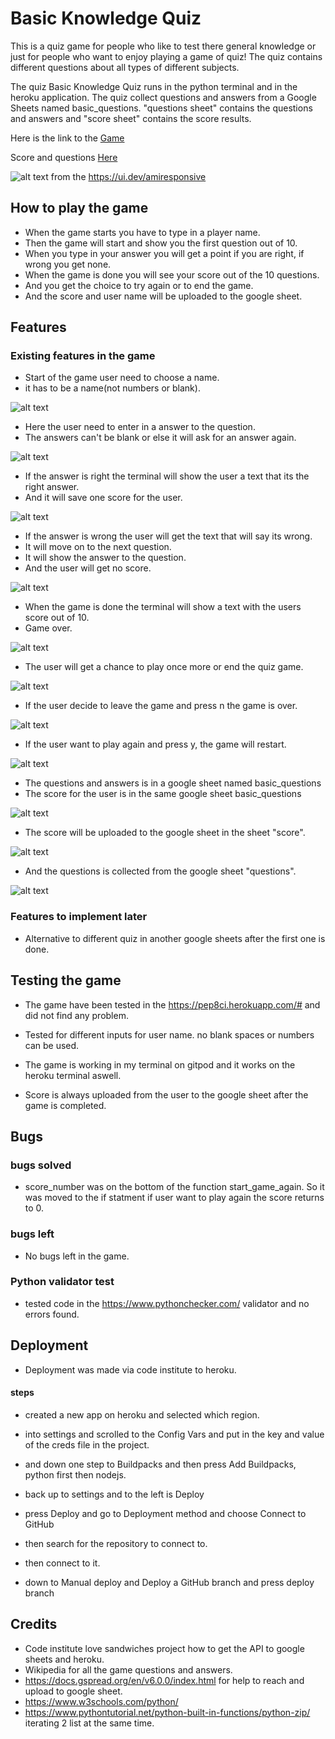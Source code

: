 # Basic Knowledge Quiz

This is a quiz game for people who like to test there general knowledge
or just for people who want to enjoy playing a game of quiz! The quiz contains different questions about all types of different subjects.

The quiz Basic Knowledge Quiz runs in the python terminal and in the heroku application.
The quiz collect questions and answers from a Google Sheets named basic_questions. "questions sheet" contains the questions and answers and "score sheet" contains the score results.

Here is the link to the [Game](https://basic-knowledge-quiz-aa6b69fbaded.herokuapp.com/)

Score and questions [Here](https://docs.google.com/spreadsheets/d/1QgQxf4szI-pQVZOtIcsYs-hHA5RUfSupCR758wEnRe4/edit#gid=0)

![alt text](assets/images/resposvidetest.PNG)
from the https://ui.dev/amiresponsive


## How to play the game



* When the game starts you have to type in a player name.
* Then the game will start and show you the first question out of 10.
* When you type in your answer you will get a point if you are right, if wrong you get none.
* When the game is done you will see your score out of the 10 questions.
* And you get the choice to try again or to end the game.
* And the score and user name will be uploaded to the google sheet. 

## Features

### Existing features in the game

* Start of the game user need to choose a name.
* it has to be a name(not numbers or blank).

![alt text](assets/images/entername.PNG)

* Here the user need to enter in a answer to the question.
* The answers can't be blank or else it will ask for an answer again.

![alt text](assets/images/enterquestion.PNG)

* If the answer is right the terminal will show the user a text that its the right answer.
* And it will save one score for the user.

![alt text](assets/images/rightanswer.PNG)

* If the answer is wrong the user will get the text that will say its wrong.
* It will move on to the next question.
* It will show the answer to the question.
* And the user will get no score.

![alt text](assets/images/wronganswer.PNG)

* When the game is done the terminal will show a text with the users score out of 10.
* Game over.

![alt text](assets/images/scoreforpython.PNG)

* The user will get a chance to play once more or end the quiz game.

 ![alt text](assets/images/playagainorno.PNG)

 * If the user decide to leave the game and press n the game is over.

![alt text](assets/images/donegame.PNG)

* If the user want to play again and press y, the game will restart.

![alt text](assets/images/entername.PNG)

* The questions and answers is in a google sheet named basic_questions
* The score for the user is in the same google sheet basic_questions

![alt text](assets/images/sheetsquestionandscore.PNG)

* The score will be uploaded to the google sheet in the sheet "score".

![alt text](assets/images/playerscoreeee.PNG)

* And the questions is collected from the google sheet "questions".

![alt text](assets/images/questions.PNG)

### Features to implement later

* Alternative to different quiz in another google sheets after the first one is done.


## Testing the game 

- The game have been tested in the https://pep8ci.herokuapp.com/# and did not find any problem.

- Tested for different inputs for user name. no blank spaces or numbers can be used.

- The game is working in my terminal on gitpod and it works on the heroku terminal aswell.

- Score is always uploaded from the user to the google sheet after the game is completed.

## Bugs

### bugs solved 
* score_number was on the bottom of the function start_game_again. So it was moved to the if statment if user want to play again the score returns to 0.

### bugs left
* No bugs left in the game.

### Python validator test

- tested code in the https://www.pythonchecker.com/ validator and no errors found.

## Deployment

- Deployment was made via code institute to heroku.

#### steps 
- created a new app on heroku and selected which region.

-  into settings and scrolled to the Config Vars and put in the key and value of the creds file in the project.
- and down one step to Buildpacks and then press Add Buildpacks, python first then nodejs.
- back up to settings and to the left is Deploy
- press Deploy and go to Deployment method and choose Connect to GitHub
- then search for the repository to connect to.
- then connect to it.
- down to Manual deploy and Deploy a GitHub branch and press deploy branch

## Credits
- Code institute love sandwiches project how to get the API to google sheets and heroku.
- Wikipedia for all the game questions and answers.
- https://docs.gspread.org/en/v6.0.0/index.html for help to reach and upload to google sheet.
- https://www.w3schools.com/python/
- https://www.pythontutorial.net/python-built-in-functions/python-zip/ iterating 2 list at the same time.


